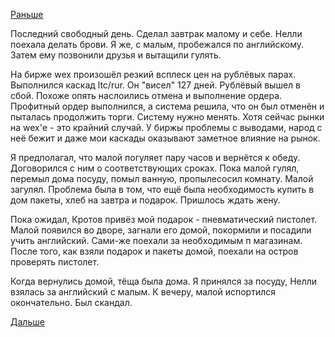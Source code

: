 [Раньше](2018.10.13.md)

Последний свободный день.
Сделал завтрак малому и себе.
Нелли поехала делать брови. Я же, с малым, пробежался по английскому. Затем ему позвонили друзья и вытащили гулять.

На бирже wex произошёл резкий всплеск цен на рублёвых парах. Выполнился каскад ltc/rur. Он "висел" 127 дней. Рублёвый вышел в сбой. Похоже опять наслоились отмена и выполнение ордера. Профитный ордер выполнился, а система решила, что он был отменён и пыталась продолжить торги.
Систему нужно менять. Хотя сейчас рынки на wex'е - это крайний случай. У биржы проблемы с выводами, народ с неё бежит и даже мои каскады оказывают заметное влияние на рынок.

Я предполагал, что малой погуляет пару часов и вернётся к обеду. Договорился с ним о соответствующих сроках.
Пока малой гулял, перемыл дома посуду, помыл ванную, пропылесосил комнату. Малой загулял.
Проблема была в том, что ещё была необходимость купить в дом пакеты, хлеб на завтра и подарок.
Пришлось ждать жену.

Пока ожидал, Кротов привёз мой подарок - пневматический пистолет.
Малой появился во дворе, загнали его домой, покормили и посадили учить английский. Сами-же поехали за необходимым п магазинам.
После того, как взяли подарок и пакеты домой, поехали на остров проверять пистолет.

Когда вернулись домой, тёща была дома. Я принялся за посуду, Нелли взялась за английский с малым.
К вечеру, малой испортился окончательно. Был скандал.

[Дальше](2018.10.15.md)